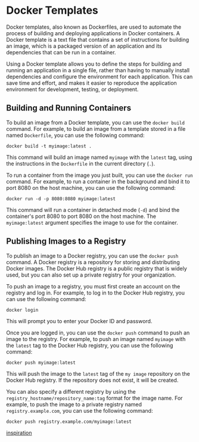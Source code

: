 # Docker Templates

Docker templates, also known as Dockerfiles, are used to automate the process of building and deploying applications in Docker containers. A Docker template is a text file that contains a set of instructions for building an image, which is a packaged version of an application and its dependencies that can be run in a container.

Using a Docker template allows you to define the steps for building and running an application in a single file, rather than having to manually install dependencies and configure the environment for each application. This can save time and effort, and makes it easier to reproduce the application environment for development, testing, or deployment.

## Building and Running Containers

To build an image from a Docker template, you can use the `docker build` command. For example, to build an image from a template stored in a file named `Dockerfile`, you can use the following command:

```shell
docker build -t myimage:latest .
```


This command will build an image named `myimage` with the `latest` tag, using the instructions in the `Dockerfile` in the current directory (`.`).

To run a container from the image you just built, you can use the `docker run` command. For example, to run a container in the background and bind it to port 8080 on the host machine, you can use the following command:


```shell
docker run -d -p 8080:8080 myimage:latest
```


This command will run a container in detached mode (`-d`) and bind the container's port 8080 to port 8080 on the host machine. The `myimage:latest` argument specifies the image to use for the container.

## Publishing Images to a Registry

To publish an image to a Docker registry, you can use the `docker push` command. A Docker registry is a repository for storing and distributing Docker images. The Docker Hub registry is a public registry that is widely used, but you can also set up a private registry for your organization.

To push an image to a registry, you must first create an account on the registry and log in. For example, to log in to the Docker Hub registry, you can use the following command:

```shell
docker login
```


This will prompt you to enter your Docker ID and password.

Once you are logged in, you can use the `docker push` command to push an image to the registry. For example, to push an image named `myimage` with the `latest` tag to the Docker Hub registry, you can use the following command:

```shell
docker push myimage:latest
````
This will push the image to the `latest` tag of the `my image` repository on the Docker Hub registry. If the repository does not exist, it will be created.

You can also specify a different registry by using the `registry_hostname/repository_name:tag` format for the image name. For example, to push the image to a private registry named `registry.example.com`, you can use the following command:

```shell
docker push registry.example.com/myimage:latest
```

[inspiration]()




